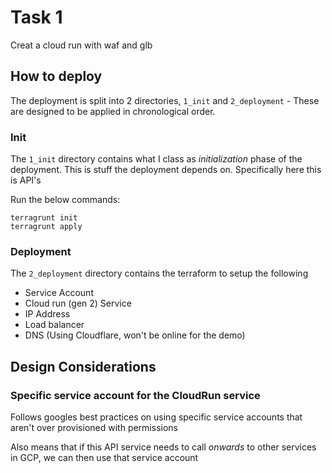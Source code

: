 # Task 1

Creat a cloud run with waf and glb

## How to deploy

The deployment is split into 2 directories, `1_init` and `2_deployment` - These are designed to be applied in chronological order.

### Init

The `1_init` directory contains what I class as _initialization_ phase of the deployment. This is stuff the deployment depends
on. Specifically here this is API's

Run the below commands:

```shell
terragrunt init
terragrunt apply
```

### Deployment

The `2_deployment` directory contains the terraform to setup the following

* Service Account
* Cloud run (gen 2) Service
* IP Address
* Load balancer
* DNS (Using Cloudflare, won't be online for the demo)

## Design Considerations

### Specific service account for the CloudRun service

Follows googles best practices on using specific service accounts that aren't over provisioned with permissions

Also means that if this API service needs to call _onwards_ to other services in GCP, we can then use that service account
